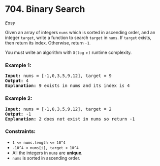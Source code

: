 # 704. Binary Search
_Easy_

Given an array of integers `nums` which is sorted in ascending order, and an integer `target`, write a function to search `target` in `nums`. If `target` exists, then return its index. Otherwise, return `-1`.

You must write an algorithm with `O(log n)` runtime complexity.


### Example 1:

<pre>
<b>Input:</b> nums = [-1,0,3,5,9,12], target = 9
<b>Output:</b> 4
<b>Explanation:</b> 9 exists in nums and its index is 4
</pre>

### Example 2:

<pre>
<b>Input:</b> nums = [-1,0,3,5,9,12], target = 2
<b>Output:</b> -1
<b>Explanation:</b> 2 does not exist in nums so return -1
</pre>


### Constraints:

- `1 <= nums.length <= 10^4`
- `-10^4 < nums[i], target < 10^4`
- All the integers in `nums` are **unique**.
- `nums` is sorted in ascending order.